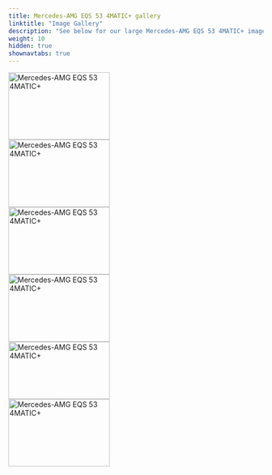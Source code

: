 ```yaml
---
title: Mercedes-AMG EQS 53 4MATIC+ gallery
linktitle: "Image Gallery"
description: "See below for our large Mercedes-AMG EQS 53 4MATIC+ image gallery. Click pictures for high-resolution versions."
weight: 10
hidden: true
shownavtabs: true
---
```

<!-- markdownlint-disable MD033 -->
<object type="image/svg+xml" data="../modelnavigation.svg"></object>
<div class="pswp-gallery pswp-grid-container" id ="my-gallery">
<div class="pswp-grid-item">
<a href="https://media.evkx.net/multimedia/models/mercedes/eqs/eqs_53_4maticplus/charging_1.jpg"
data-pswp-src="https://media.evkx.net/multimedia/models/mercedes/eqs/eqs_53_4maticplus/charging_1.jpg"
data-pswp-width="3000"
data-pswp-height="2000" 
target="_blank">
<img src="https://media.evkx.net/multimedia/models/mercedes/eqs/eqs_53_4maticplus/charging_1_xst.jpg" alt="Mercedes-AMG EQS 53 4MATIC+" width="200px" height="133px" />
</a>
</div>
<div class="pswp-grid-item">
<a href="https://media.evkx.net/multimedia/models/mercedes/eqs/eqs_53_4maticplus/exterior_1.jpg"
data-pswp-src="https://media.evkx.net/multimedia/models/mercedes/eqs/eqs_53_4maticplus/exterior_1.jpg"
data-pswp-width="3000"
data-pswp-height="1998" 
target="_blank">
<img src="https://media.evkx.net/multimedia/models/mercedes/eqs/eqs_53_4maticplus/exterior_1_xst.jpg" alt="Mercedes-AMG EQS 53 4MATIC+" width="200px" height="133px" />
</a>
</div>
<div class="pswp-grid-item">
<a href="https://media.evkx.net/multimedia/models/mercedes/eqs/eqs_53_4maticplus/frontseats_1.jpg"
data-pswp-src="https://media.evkx.net/multimedia/models/mercedes/eqs/eqs_53_4maticplus/frontseats_1.jpg"
data-pswp-width="3000"
data-pswp-height="2000" 
target="_blank">
<img src="https://media.evkx.net/multimedia/models/mercedes/eqs/eqs_53_4maticplus/frontseats_1_xst.jpg" alt="Mercedes-AMG EQS 53 4MATIC+" width="200px" height="133px" />
</a>
</div>
<div class="pswp-grid-item">
<a href="https://media.evkx.net/multimedia/models/mercedes/eqs/eqs_53_4maticplus/main_1.jpg"
data-pswp-src="https://media.evkx.net/multimedia/models/mercedes/eqs/eqs_53_4maticplus/main_1.jpg"
data-pswp-width="3000"
data-pswp-height="2000" 
target="_blank">
<img src="https://media.evkx.net/multimedia/models/mercedes/eqs/eqs_53_4maticplus/main_1_xst.jpg" alt="Mercedes-AMG EQS 53 4MATIC+" width="200px" height="133px" />
</a>
</div>
<div class="pswp-grid-item">
<a href="https://media.evkx.net/multimedia/models/mercedes/eqs/eqs_53_4maticplus/screens_1.jpg"
data-pswp-src="https://media.evkx.net/multimedia/models/mercedes/eqs/eqs_53_4maticplus/screens_1.jpg"
data-pswp-width="3000"
data-pswp-height="1695" 
target="_blank">
<img src="https://media.evkx.net/multimedia/models/mercedes/eqs/eqs_53_4maticplus/screens_1_xst.jpg" alt="Mercedes-AMG EQS 53 4MATIC+" width="200px" height="113px" />
</a>
</div>
<div class="pswp-grid-item">
<a href="https://media.evkx.net/multimedia/models/mercedes/eqs/eqs_53_4maticplus/trunk_1.jpg"
data-pswp-src="https://media.evkx.net/multimedia/models/mercedes/eqs/eqs_53_4maticplus/trunk_1.jpg"
data-pswp-width="3000"
data-pswp-height="2000" 
target="_blank">
<img src="https://media.evkx.net/multimedia/models/mercedes/eqs/eqs_53_4maticplus/trunk_1_xst.jpg" alt="Mercedes-AMG EQS 53 4MATIC+" width="200px" height="133px" />
</a>
</div>
</div>
<script type="module">
  import PhotoSwipeLightbox from '/js/photoswipe-lightbox.esm.js';
    const lightbox = new PhotoSwipeLightbox({
       gallery: '#my-gallery',
        children: 'a',
        pswpModule: () => import('/js/photoswipe.esm.js')
    });
lightbox.init();
</script>
